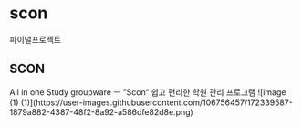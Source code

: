 # scon
파이널프로젝트

<h2> SCON </h2>
All in one Study groupware ㅡ ”Scon“
쉽고 편리한 학원 관리 프로그램 
![image (1) (1)](https://user-images.githubusercontent.com/106756457/172339587-1879a882-4387-48f2-8a92-a586dfe82d8e.png)

